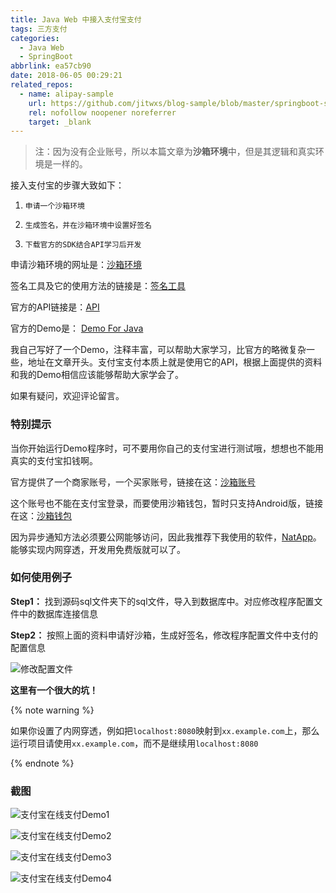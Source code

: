 ```yaml
---
title: Java Web 中接入支付宝支付
tags: 三方支付
categories:
  - Java Web
  - SpringBoot
abbrlink: ea57cb90
date: 2018-06-05 00:29:21
related_repos:
  - name: alipay-sample
    url: https://github.com/jitwxs/blog-sample/blob/master/springboot-sample/alipay-sample
    rel: nofollow noopener noreferrer
    target: _blank
---
```


>注：因为没有企业账号，所以本篇文章为**沙箱环境**中，但是其逻辑和真实环境是一样的。

接入支付宝的步骤大致如下：

 1. `申请一个沙箱环境`

 2. `生成签名，并在沙箱环境中设置好签名`
 
 3. `下载官方的SDK结合API学习后开发`

 申请沙箱环境的网址是：[沙箱环境](https://openhome.alipay.com/platform/appDaily.htm)

签名工具及它的使用方法的链接是：[签名工具](https://openhome.alipay.com/platform/appDaily.htm?tab=tool)

官方的API链接是：[API](https://docs.open.alipay.com/270/105898)

官方的Demo是： [Demo For Java](http://p.tb.cn/rmsportal_6680_alipay.trade.page.pay-JAVA-UTF-8.zip)

我自己写好了一个Demo，注释丰富，可以帮助大家学习，比官方的略微复杂一些，地址在文章开头。支付宝支付本质上就是使用它的API，根据上面提供的资料和我的Demo相信应该能够帮助大家学会了。

如果有疑问，欢迎评论留言。

### 特别提示

当你开始运行Demo程序时，可不要用你自己的支付宝进行测试哦，想想也不能用真实的支付宝扣钱啊。

官方提供了一个商家账号，一个买家账号，链接在这：[沙箱账号](https://openhome.alipay.com/platform/appDaily.htm?tab=account)

这个账号也不能在支付宝登录，而要使用沙箱钱包，暂时只支持Android版，链接在这：[沙箱钱包](https://sandbox.alipaydev.com/user/downloadApp.htm)

因为异步通知方法必须要公网能够访问，因此我推荐下我使用的软件，[NatApp](https://natapp.cn/)。能够实现内网穿透，开发用免费版就可以了。

### 如何使用例子

**Step1：** 找到源码sql文件夹下的sql文件，导入到数据库中。对应修改程序配置文件中的数据库连接信息

**Step2：** 按照上面的资料申请好沙箱，生成好签名，修改程序配置文件中支付的配置信息

![修改配置文件](https://cdn.jsdelivr.net/gh/jitwxs/cdn/blog/posts/201806/20180605220537873.png)

**这里有一个很大的坑！**

{% note warning %}

如果你设置了内网穿透，例如把`localhost:8080`映射到`xx.example.com`上，那么运行项目请使用`xx.example.com`，而不是继续用`localhost:8080`

{% endnote %}

###  截图

![支付宝在线支付Demo1](https://cdn.jsdelivr.net/gh/jitwxs/cdn/blog/posts/201806/20180605000729234.png)

![支付宝在线支付Demo2](https://cdn.jsdelivr.net/gh/jitwxs/cdn/blog/posts/201806/20180605000750289.png)

![支付宝在线支付Demo3](https://cdn.jsdelivr.net/gh/jitwxs/cdn/blog/posts/201806/20180605000810355.png)

![支付宝在线支付Demo4](https://cdn.jsdelivr.net/gh/jitwxs/cdn/blog/posts/201806/20180605000954825.png)
